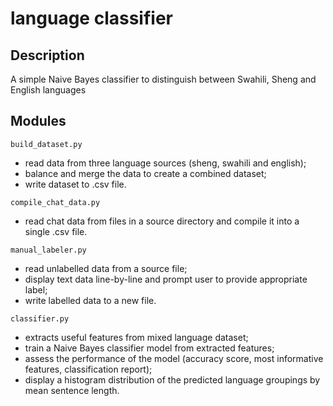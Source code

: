 # language classifier

## Description
A simple Naive Bayes classifier to distinguish between Swahili, Sheng and English languages

## Modules
``build_dataset.py``
- read data from three language sources (sheng, swahili and english);
- balance and merge the data to create a combined dataset;
- write dataset to .csv file.

``compile_chat_data.py`` 
- read chat data from files in a source directory and compile it into a single .csv file.

``manual_labeler.py``
- read unlabelled data from a source file;
- display text data line-by-line and prompt user to provide appropriate label;
- write labelled data to a new file.

``classifier.py``
- extracts useful features from mixed language dataset;
- train a Naive Bayes classifier model from extracted features;
- assess the performance of the model (accuracy score, most informative features, classification report);
- display a histogram distribution of the predicted language groupings by mean sentence length.